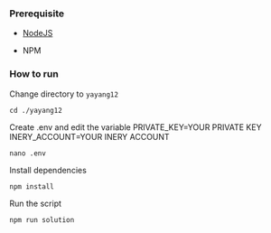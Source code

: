 ### Prerequisite

- [NodeJS](https://nodejs.org/en/)

- NPM



### How to run

Change directory to ```yayang12```

```shell
cd ./yayang12
```

Create .env and edit the variable
PRIVATE_KEY=YOUR PRIVATE KEY
INERY_ACCOUNT=YOUR INERY ACCOUNT

```shell
nano .env
```

Install dependencies

```shell
npm install
```

Run the script

```
npm run solution
```

